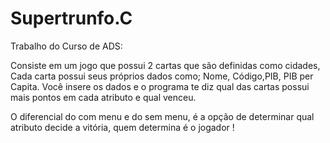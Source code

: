 # Supertrunfo.C
Trabalho do Curso de ADS: 

Consiste em um jogo que possui 2 cartas que são definidas como cidades, Cada carta possui seus próprios dados como; Nome, Código,PIB, PIB per Capita. Você insere os dados e o programa te diz qual das cartas possui mais pontos em cada atributo e qual venceu. 

O diferencial do com menu e do sem menu, é a opção de determinar qual atributo decide a vitória, quem determina é o jogador !
